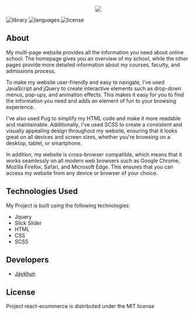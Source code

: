 <p align="center">
      <img src="https://i.imgur.com/JrkfuHR.png">
</p>

<p>
   <img src="https://img.shields.io/badge/library-jquery%20v3.3.1-%230865A7" alt="library">
   <img src="https://img.shields.io/badge/languages-javascript-%23E9D44D" alt="languages">
   <img src="https://img.shields.io/badge/license-MIT-%23A10000" alt="license">
</p>

## About

My multi-page website provides all the information you need about online school. The homepage gives you an overview of my school, while the other pages provide more detailed information about my courses, faculty, and admissions process.

To make my website user-friendly and easy to navigate, I've used JavaScript and jQuery to create interactive elements such as drop-down menus, pop-ups, and animation effects. This makes it easy for you to find the information you need and adds an element of fun to your browsing experience.

I've also used Pug to simplify my HTML code and make it more readable and maintainable. Additionally, I've used SCSS to create a consistent and visually appealing design throughout my website, ensuring that it looks great on all devices and screen sizes, whether you're browsing on a desktop, tablet, or smartphone.

In addition, my website is cross-browser compatible, which means that it works seamlessly on all modern web browsers such as Google Chrome, Mozilla Firefox, Safari, and Microsoft Edge. This ensures that you can access my website from any device or browser of your choice.

## Technologies Used
My Project is built using the following technologies:

- Jquery
- Slick Slider
- HTML
- CSS
- SCSS

## Developers

- [Jaykhun](https://github.com/Jaykhun)

## License

Project react-ecommerce is distributed under the MIT license
